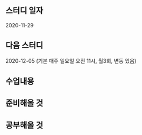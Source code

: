 스터디 일자
------------
2020-11-29

다음 스터디 
-----------
2020-12-05 (기본 매주 일요일 오전 11시, 월3회, 변동 있음) 

수업내용
--------------

준비해올 것
--------------


공부해올 것
------------


